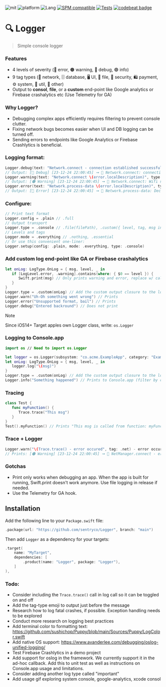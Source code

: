 ![mit](https://img.shields.io/badge/License-MIT-brightgreen.svg)
![platform](https://img.shields.io/badge/Platform-iOS/macOS-blue.svg)
![Lang](https://img.shields.io/badge/Language-Swift%205-orange.svg)
[![SPM compatible](https://img.shields.io/badge/SPM-compatible-4BC51D.svg?style=flat)](https://github.com/apple/swift)
[![Tests](https://github.com/sentryco/Logger/actions/workflows/Tests.yml/badge.svg)](https://github.com/sentryco/Logger/actions/workflows/Tests.yml)
[![codebeat badge](https://codebeat.co/badges/1b701174-9272-4fc9-9de4-3e12af2094d6)](https://codebeat.co/projects/github-com-sentryco-logger-main)

# 🔍 Logger

> Simple console logger

### Features
- 4 levels of severity (🔴 error, 🟠 warning, 🔵️ debug, 🟣 info)
- 9 tag types (📡 network, 🗄 database, 🖥 UI, 💾 file, 🔑 security, 🛍 payment, ⚙️ system, 🧰 util, 📝 other)
- Output to **consol**, **file**, or a **custom** end-point like Google analytics or Firebase crashalytics etc (Use Telemetry for GA)

### Why Logger?
- Debugging complex apps efficiently requires filtering to prevent console clutter.
- Fixing network bugs becomes easier when UI and DB logging can be turned off.
- Sending errors to endpoints like Google Analytics or Firebase Crashlytics is beneficial.

### Logging format:
```swift
Logger.debug(text: "Network.connect - connection established successfully", type: .net)
// Output: [🔵️ Debug] [23-12-24 22:00:45] ➞ 📡 Network.connect: connection established successfully
Logger.warning(text: "Network.connect \(error.localDescription)", type: .net)
// Output: [️🟠 Warning] [23-12-24 22:00:45] ➞ 📡 Network.connect: Wifi not turned on
Logger.error(text: "Network.process-data \(error.localDescription)", type: .net)
// Output: [🔴 Error] [23-12-24 22:00:45] ➞ 📡 Network.process-data: Decoding was unsuccessful. Nothing was saved
```

### Configure:
```swift
// Print text format
Logger.config = .plain // .full
// Output transport
Logger.type = .console // .file(filePath), .custom({ level, tag, msg in })
// Levels and tags
Logger.mode = .everything // .nothing, .essential
// Or use this convenient one-liner:
Logger.setup(config: .plain, mode: .everything, type: .console)
```

### Add custom log end-point like GA or Firebase crashalytics
```swift
let onLog: LogType.OnLog = { msg, level, _ in
   if [LogLevel.error, .warning].contains(where: { $0 == level }) {
      Swift.print(msg) // Only prints warning and error, replace w/ call to GA etc
   }
}
Logger.type = .custom(onLog) // Add the custom output closure to the logger
Logger.warn("Uh-Oh something went wrong") // Prints
Logger.error("Unsupported format, bail") // Prints
Logger.debug("Entered backround") // Does not print
```

> [!NOTE]  
> Since iOS14+ Target apples own Logger class, write: `os.Logger`

### Logging to Console.app
```swift
import os // Need to import os.Logger

let logger = os.Logger(subsystem: "co.acme.ExampleApp", category: "ExampleApp")
let onLog: LogType.OnLog = { msg, level, _ in
   logger.log("\(msg)")
}
Logger.type = .custom(onLog) // Add the custom output closure to the logger
Logger.info("Something happened") // Prints to Console.app (filter by category or subsystem)
```

### Tracing
```swift
class Test {
   func myFunction() {
      Trace.trace("This msg")
   }
}
Test().myFunction() // Prints "This msg is called from function: myFunction in class: Test on line: 13"
```

### Trace + Logger
```swift
Logger.warn("\(Trace.trace() - error occured", tag: .net) - error occured") // Called inside NetManager.connect
// Prints: [️🟠 Warning] [23-12-24 22:00:45] ➞ 📡 NetManager.connect - error occured
```

### Gotchas
- Print only works when debugging an app. When the app is built for running, Swift.print doesn't work anymore. Use file logging in release if needed.
- Use the Telemetry for GA hook.

## Installation
Add the following line to your `Package.swift` file:

```swift
.package(url: "https://github.com/sentryco/Logger", branch: "main")
```

Then add `Logger` as a dependency for your targets:

```swift
.target(
    name: "MyTarget",
    dependencies: [
        .product(name: "Logger", package: "Logger"),
    ]
),
```

### Todo:
- Consider including the `Trace.trace()` call in log call so it can be toggled on and off
- Add the tag-type emoji to output just before the message
- Research how to log fatal crashes, if possible. Exception handling needs to be explored
- Conduct more research on logging best practices
- Add terminal color to formatting text: https://github.com/sushichop/Puppy/blob/main/Sources/Puppy/LogColor.swift
- Add native OS support:  https://www.avanderlee.com/debugging/oslog-unified-logging/
- Test Firebase Crashlytics in a demo project
- Add support for oslog in the framework. We currently support it in the ad-hoc callback. Add this to unit test as well as instructions on Console.app usage and limitations.
- Consider adding another log type called "important"
- Add usage gif exploring system console, google-analytics, xcode consol
